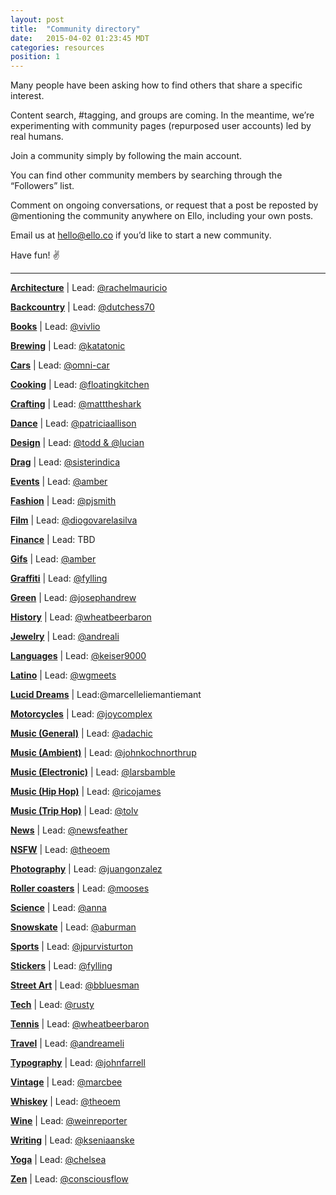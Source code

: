 ```yaml
---
layout: post
title:  "Community directory"
date:   2015-04-02 01:23:45 MDT
categories: resources
position: 1
---
```

Many people have been asking how to find others that share a specific interest.

Content search, #tagging, and groups are coming. In the meantime, we’re experimenting with community pages (repurposed user accounts) led by real humans.

Join a community simply by following the main account.

You can find other community members by searching through the “Followers” list.

Comment on ongoing conversations, or request that a post be reposted by @mentioning the community anywhere on Ello, including your own posts.

Email us at [hello@ello.co](mailto:hello@ello.co) if you’d like to start a new community.

Have fun! :v:

---

**[Architecture](/elloarchitecture)** | Lead: [@rachelmauricio](/rachelmauricio)

**[Backcountry](/ellobackcountry)** | Lead: [@dutchess70](/dutchess70)

**[Books](/ellobooks)** | Lead: [@vivlio](/vivlio)

**[Brewing](/ellobrew)** | Lead: [@katatonic](/katatonic)

**[Cars](/ellocars)** | Lead: [@omni-car](/car)

**[Cooking](/ellocooking)** | Lead: [@floatingkitchen](/floatingkitchen)

**[Crafting](/ellocrafting)** | Lead: [@matttheshark](/matttheshark)

**[Dance](/ellodance)** | Lead: [@patriciaallison](/patriciaallison)

**[Design](/ellodesign)** | Lead: [@todd & @lucian](/lucian)

**[Drag](/ellodrag)** | Lead: [@sisterindica](/sisterindica)

**[Events](/elloevents)** | Lead: [@amber](/amber)

**[Fashion](/ellofashion)** | Lead: [@pjsmith](/pjsmith)

**[Film](/ellofilm)** | Lead: [@diogovarelasilva](/diogovarelasilva)

**[Finance](/ellofinance)** | Lead: TBD

**[Gifs](/ellogifs)** | Lead: [@amber](/amber)

**[Graffiti](/ellograffiti)** | Lead: [@fylling](/fylling)

**[Green](/ellogreen)** | Lead: [@josephandrew](/josephandrew)

**[History](/ellohistory)** | Lead: [@wheatbeerbaron](/wheatbeerbaron)

**[Jewelry](/ellojewelry)** | Lead: [@andreali](/andreali)

**[Languages](/ellolanguages)** | Lead: [@keiser9000](/keiser9000)

**[Latino](/ellolatino)** | Lead: [@wgmeets](/wgmeets)

**[Lucid Dreams](/elloluciddreams)** | Lead:@marcelleliemantiemant

**[Motorcycles](/ellomotorcycles)** | Lead: [@joycomplex](/joycomplex)

**[Music (General)](/ellomusic)** | Lead: [@adachic](/adachic)

**[Music (Ambient)](/elloambient)** | Lead: [@johnkochnorthrup](/johnkochnorthrup)

**[Music (Electronic)](/elloelectronic)** | Lead: [@larsbamble](/larsbamble)

**[Music (Hip Hop)](/ellohiphop)** | Lead: [@ricojames](/ricojames)

**[Music (Trip Hop)](/ellotriphop)** | Lead: [@tolv](/tolv)

**[News](/ellonews)** | Lead: [@newsfeather](/newsfeather)

**[NSFW](/ellonsfw)** | Lead: [@theoem](/theoem)

**[Photography](/ellophotography)** | Lead: [@juangonzalez](/juangonzalez)

**[Roller coasters](/ellocoaster)** | Lead: [@mooses](/mooses)

**[Science](/elloscience)** | Lead: [@anna](/anna)

**[Snowskate](/ellosnowskate)** | Lead: [@aburman](/aburman)

**[Sports](/ellosport)** | Lead: [@jpurvisturton](/jpurvisturton)

**[Stickers](/ellostickers)** | Lead: [@fylling](/fylling)

**[Street Art](/ellostreet)** | Lead: [@bbluesman](/bbluesman)

**[Tech](/ellotech)** | Lead: [@rusty](/rusty)

**[Tennis](/ellotennis)** | Lead: [@wheatbeerbaron](/wheatbeerbaron)

**[Travel](/ellotravel)** | Lead: [@andreameli](/andreameli)

**[Typography](/ellotypography)** | Lead: [@johnfarrell](/johnfarrell)

**[Vintage](/ellovintage)** | Lead: [@marcbee](/marcbee)

**[Whiskey](/ellowhiskey)** | Lead: [@theoem](/theoem)

**[Wine](/ellowine)** | Lead: [@weinreporter](/weinreporter)

**[Writing](/ellowrites)** | Lead: [@kseniaanske](/kseniaanske)

**[Yoga](/elloyoga)** | Lead: [@chelsea](/chelsea)

**[Zen](/ellozen)** | Lead: [@consciousflow](/consciousflow)


